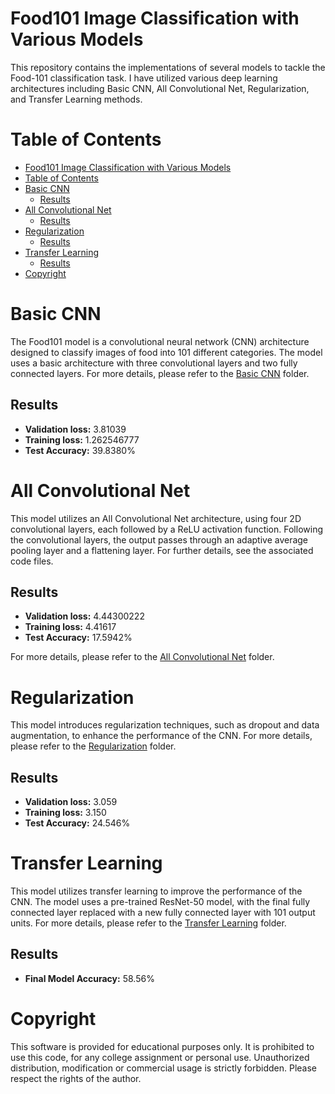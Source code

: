 # Food101 Image Classification with Various Models

This repository contains the implementations of several models to tackle the Food-101 classification task. I have utilized various deep learning architectures including Basic CNN, All Convolutional Net, Regularization, and Transfer Learning methods.

# Table of Contents
- [Food101 Image Classification with Various Models](#food101-image-classification-with-various-models)
- [Table of Contents](#table-of-contents)
- [Basic CNN](#basic-cnn)
  - [Results](#results)
- [All Convolutional Net](#all-convolutional-net)
  - [Results](#results-1)
- [Regularization](#regularization)
  - [Results](#results-2)
- [Transfer Learning](#transfer-learning)
  - [Results](#results-3)
- [Copyright](#copyright)
  
# Basic CNN
The Food101 model is a convolutional neural network (CNN) architecture designed to classify images of food into 101 different categories. The model uses a basic architecture with three convolutional layers and two fully connected layers. For more details, please refer to the [Basic CNN](basic_cnn) folder.

## Results
* **Validation loss:** 3.81039
* **Training loss:** 1.262546777
* **Test Accuracy:** 39.8380%

# All Convolutional Net
This model utilizes an All Convolutional Net architecture, using four 2D convolutional layers, each followed by a ReLU activation function. Following the convolutional layers, the output passes through an adaptive average pooling layer and a flattening layer. For further details, see the associated code files.

## Results
* **Validation loss:** 4.44300222
* **Training loss:** 4.41617
* **Test Accuracy:** 17.5942%

For more details, please refer to the [All Convolutional Net](all_convolutional) folder.

# Regularization
This model introduces regularization techniques, such as dropout and data augmentation, to enhance the performance of the CNN. For more details, please refer to the [Regularization](regularization) folder.

## Results
* **Validation loss:** 3.059
* **Training loss:** 3.150
* **Test Accuracy:** 24.546%

# Transfer Learning
This model utilizes transfer learning to improve the performance of the CNN. The model uses a pre-trained ResNet-50 model, with the final fully connected layer replaced with a new fully connected layer with 101 output units. For more details, please refer to the [Transfer Learning](transfer_learning) folder.

## Results
* **Final Model Accuracy:** 58.56%

# Copyright
This software is provided for educational purposes only. It is prohibited to use this code, for any college assignment or personal use. Unauthorized distribution, modification or commercial usage is strictly forbidden. Please respect the rights of the author.

